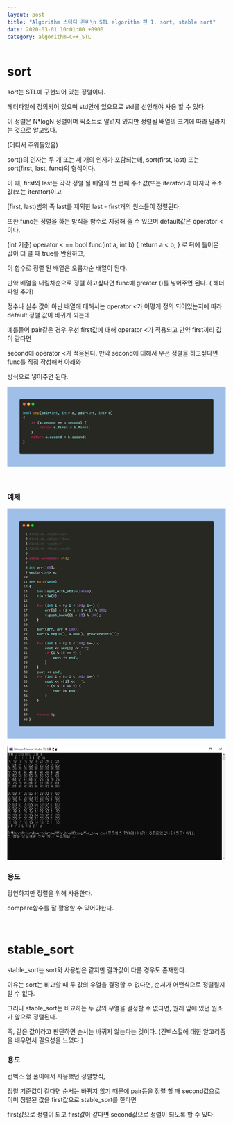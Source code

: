 ```yaml
---
layout: post
title: "Algorithm 스터디 준비\n STL algorithm 편 1. sort, stable sort"
date: 2020-03-01 10:01:00 +0900
category: algorithm-C++_STL
---
```


# sort

sort는 STL에 구현되어 있는 정렬이다.

 <algorithm> 헤더파일에 정의되어 있으며 std안에 있으므로 std를 선언해야 사용 할 수 있다.

이 정렬은 N*logN 정렬이며 퀵소트로 알려져 있지만 정렬될 배열의 크기에 따라 달라지는 것으로 알고있다.

(어디서 주워들었음)

sort()의 인자는 두 개 또는 세 개의 인자가 포함되는데, sort(first, last) 또는 sort(first, last, func)의 형식이다.

이 때, first와 last는 각각 정렬 될 배열의 첫 번째 주소값(또는 iterator)과 마지막 주소값(또는 iterator)이고

[first, last)범위 즉 last를 제외한 last - first개의 원소들이 정렬된다.

또한 func는 정렬을 하는 방식을 함수로 지정해 줄 수 있으며 default값은 operator < 이다.

(int 기준) operator < == bool func(int a, int b) { return a < b; } 로 뒤에 들어온 값이 더 클 때 true를 반환하고,

이 함수로 정렬 된 배열은 오름차순 배열이 된다.

만약 배열을 내림차순으로 정렬 하고싶다면 func에 greater<int> ()를 넣어주면 된다. (<functional> 헤더파일 추가)

정수나 실수 값이 아닌 배열에 대해서는 operator <가 어떻게 정의 되어있는지에 따라 default 정렬 값이 바뀌게 되는데

예를들어 pair같은 경우 우선 first값에 대해 operator <가 적용되고 만약 first끼리 값이 같다면

second에 operator <가 적용된다. 만약 second에 대해서 우선 정렬을 하고싶다면 func를 직접 작성해서 아래와

방식으로 넣어주면 된다.

![stack_queue_deque_pq](https://github.com/MingNine9999/MingNine9999.github.io/blob/main/_posts/img/sort_cmp.png?raw=true)

<br>

### 예제

![stack_queue_deque_pq](https://github.com/MingNine9999/MingNine9999.github.io/blob/main/_posts/img/sort.png?raw=true)

![stack_queue_deque_pq](https://github.com/MingNine9999/MingNine9999.github.io/blob/main/_posts/img/sort_print.png?raw=true)

### 용도
당연하지만 정렬을 위해 사용한다.

compare함수를 잘 활용할 수 있어야한다.

<br>

# stable_sort

stable_sort는 sort와 사용법은 같지만 결과값이 다른 경우도 존재한다.

이유는 sort는 비교할 때 두 값의 우열을 결정할 수 없다면, 순서가 어떤식으로 정렬될지 알 수 없다.

그러나 stable_sort는 비교하는 두 값의 우열을 결정할 수 없다면, 원래 앞에 있던 원소가 앞으로 정렬된다.

즉, 같은 값이라고 판단하면 순서는 바뀌지 않는다는 것이다. (컨벡스헐에 대한 알고리즘을 배우면서 필요성을 느꼈다.)

### 용도

컨벡스 헐 풀이에서 사용했던 정렬방식,

정렬 기준값이 같다면 순서는 바뀌지 않기 때문에 pair등을 정렬 할 때 second값으로 이미 정렬된 값을 first값으로 stable_sort를 한다면

first값으로 정렬이 되고 first값이 같다면 second값으로 정렬이 되도록 할 수 있다.